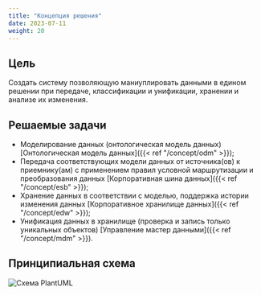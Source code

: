 ```yaml
---
title: "Концепция решения"
date: 2023-07-11
weight: 20
---
```

## Цель

Создать систему позволяющую маниуплировать данными в едином решении при передаче, классификации и унификации, хранении и анализе их изменения.

## Решаемые задачи

- Моделирование данных (онтологическая модель данных) [Онтологическая модель данных]({{< ref "/concept/odm" >}});
- Передача соответствующих модели данных от источника(ов) к приемнику(ам) с применением правил условной маршрутизации и преобразования данных [Корпоративная шина данных]({{< ref "/concept/esb" >}});
- Хранение данных в соответствии с моделью, поддержка истории изменения данных [Корпоративное хранилище данных]({{< ref "/concept/edw" >}});
- Унификация данных в хранилище (проверка и запись только уникальных объектов) [Управление мастер данными]({{< ref "/concept/mdm" >}}).

## Принципиальная схема

![Схема PlantUML](http://www.plantuml.com/plantuml/proxy?cache=no&src=<MY_BASEURL>/plantuml/concept/1.puml")
